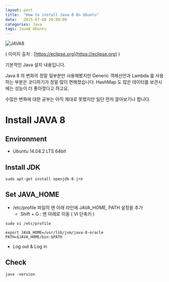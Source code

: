 ```yaml
---
layout: post
title:  "How to install Java 8 On Ubuntu"
date:   2015-07-08 20:00:00
categories: Java
tags: Java8 Ubuntu
---
```


![JAVA8](https://eclipse.org/xtend/images/java8_logo.png)

( 이미지 출처 : [https://eclipse.org](https://eclipse.org) )

기본적인 Java 설치 내용입니다.

Java 8 의 변화의 정말 일부분만 사용해봤지만
Generic 객체선언과 Lambda 를 사용하는 부분은 코디하기가 정말 많이 편해졌습니다.
HashMap 도 많은 데이터를 보관시에는 성능이 더 좋아졌다고 하고요.

수많은 변화에 대한 공부는 아직 제대로 못했지만 일단 먼저 깔아보기나 합니다.

<!--more-->

# Install JAVA 8

## Environment
  * Ubuntu 14.04.2 LTS 64bit

## Install JDK

~~~ 
sudo apt-get install openjdk-8-jre
~~~

## Set JAVA_HOME
  * /etc/profile 파일의 맨 아래 라인에 JAVA_HOME, PATH 설정을 추가
    - Shift + G : 맨 아래로 이동 ( VI 단축키 )

~~~ 
sudo vi /etc/profile
~~~

~~~ 
export JAVA_HOME=/usr/lib/jvm/java-8-oracle
PATH=$JAVA_HOME/bin:$PATH
~~~
  * Log out & Log in

## Check

~~~
java -version
~~~
